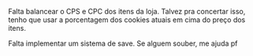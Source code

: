 Falta balancear o CPS e CPC dos itens da loja. Talvez pra concertar isso, tenho que usar a porcentagem dos cookies atuais em cima do preço dos itens.

Falta implementar um sistema de save. Se alguem souber, me ajuda pf
